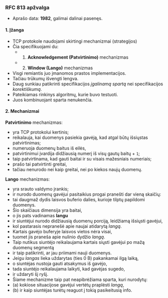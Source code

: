 ### RFC 813 apžvalga

- Aprašo data: **1982**, galimai dalinai pasenęs.

#### 1. Įžanga

- TCP protokole naudojami skirtingi mechanizmai (strategijos)
- Čia specifikuojami du:
  - 1. **Acknowledgement (Patvirtinimo)** mechanizmas
  - 2. **Window (Lango)** mechanizmas
- Visgi remiantis juo įmanomos prastos implementacijos.
- Tačiau trūkumų išvengti lengva.
- Daug sunkiau patikrinti specifikacijos _įgalinamą spartą_ nei specifikacijos _korektiškumą_.
- Pateikiamas rinkinys algoritmų, kurie buvo testuoti.
- Juos kombinuojant sparta nenukenčia.

#### 2. Mechanizmai

**Patvirtinimo** mechanizmas:
- yra TCP protokolui kertinis;
- reikalauja, kai duomenys pasiekia gavėją, kad atgal būtų išsiųstas patvirtinimas;
- numeruoja duomenų baitus iš eilės,
- patvirtinimui įvardija didžiausią numerį iš visų gautų baitų + `1`;
- taip patvirtinama, kad gauti baitai ir su visais mažesniais numeriais;
- prašo tai patvirtinti greitai,
- tačiau nenurodo nei kaip greitai, nei po kiekos naujų duomenų.

**Lango** mechanizmas:
- yra srauto valdymo įrankis;
- ir nurodo duomenų gavėjui pasitaikius progai pranešti dar vieną skaičių:
- tai daugmaž dydis laisvos buferio dalies, kurioje tilptų papildomi duomenys.
- Šio skaičiaus dimensija yra baitai,
- o jis pats vadinamas **langu**
- ir siuntėjui nurodo didžiausią duomenų porciją, leidžiamą išsiųsti gavėjui, 
- kol pastarasis nepranešė apie naujai atidarytą _langą_.
- Kartais gavėjo buferyje laisvos vietos nėra visai,
- tuomet jis praneša apie nulinio dydžio _langą_.
- Taip nutikus siuntėjo reikalaujama kartais siųsti gavėjui po mažą duomenų segmentą
- ir taip patikrinti, ar jau priimami nauji duomenys.
- Jeigu _langas_ lieka uždarytas (ties 0 B) pakankamai ilgą laiką, 
- o siuntėjas nustoja gauti atsakymus iš gavėjo,
- tada siuntėjo reikalaujama laikyti, kad gavėjas sugedo,
- ir uždaryti šį ryšį.
- Šiame mechanizme taip pat neapibrėžiama sparta, kuri nurodytų:
- (a) kokiose situacijose gavėjui vertėtų praplėsti _langą_,
- (b) ir kaip siuntėjas turėtų reaguot į tokią pasikeitusią info.
